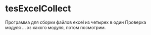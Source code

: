 # tesExcelCollect

Программа для сборки файлов excel из четырех в один
Проверка модуля ... хз какого модуля, потом посмотрим.
